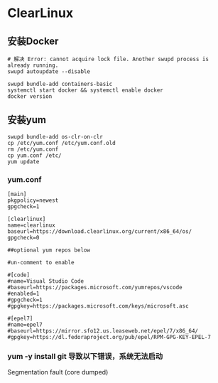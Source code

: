 # ClearLinux
## 安装Docker
```shell
# 解决 Error: cannot acquire lock file. Another swupd process is already running.
swupd autoupdate --disable

swupd bundle-add containers-basic
systemctl start docker && systemctl enable docker
docker version
```
## 安装yum
```shell
swupd bundle-add os-clr-on-clr
cp /etc/yum.conf /etc/yum.conf.old
rm /etc/yum.conf
cp yum.conf /etc/
yum update
```
### yum.conf
```shell
[main]
pkgpolicy=newest
gpgcheck=1

[clearlinux]
name=clearlinux
baseurl=https://download.clearlinux.org/current/x86_64/os/
gpgcheck=0

##optional yum repos below

#un-comment to enable

#[code]
#name=Visual Studio Code
#baseurl=https://packages.microsoft.com/yumrepos/vscode
#enabled=1
#gpgcheck=1
#gpgkey=https://packages.microsoft.com/keys/microsoft.asc

#[epel7]
#name=epel7
#baseurl=https://mirror.sfo12.us.leaseweb.net/epel/7/x86_64/
#gpgkey=https://dl.fedoraproject.org/pub/epel/RPM-GPG-KEY-EPEL-7
```
### yum -y install git 导致以下错误，系统无法启动
Segmentation fault (core dumped)

